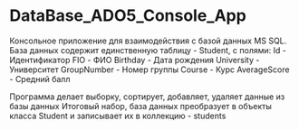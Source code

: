 # DataBase_ADO5_Console_App
Консольное приложение для взаимодействия с базой данных MS SQL.
База данных содержит единственную таблицу - Student, с полями:
Id - Идентификатор
FIO - ФИО
Birthday - Дата рождения
University - Университет
GroupNumber - Номер группы
Course - Курс
AverageScore - Средний балл

Программа делает выборку, сортирует, добавляет, удаляет данные из базы данных
Итоговый набор, база данных преобразует в объекты класса Student и записывает их в коллекцию - students
